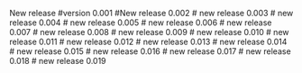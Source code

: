 New release #version 0.001
            #New release 0.002 
            # new release 0.003
            # new release 0.004
            # new release 0.005
            # new release 0.006
            # new release 0.007
            # new release 0.008
            # new release 0.009
            # new release 0.010
            # new release 0.011
            # new release 0.012
            # new release 0.013
            # new release 0.014
            # new release 0.015
            # new release 0.016
            # new release 0.017
            # new release 0.018
            # new release 0.019